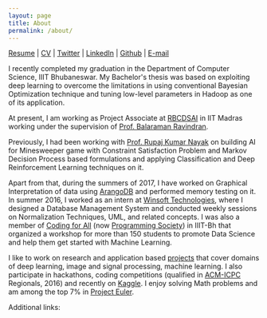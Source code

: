 ```yaml
---
layout: page
title: About
permalink: /about/
---
```


 [Resume](https://goo.gl/CwL1xK) 
| [CV](https://drive.google.com/open?id=1NQGMJNoKZuFQKdM7OX7LXxeex3UcRKnT)
| [Twitter](https://twitter.com/pranshumalviya8)
| [LinkedIn](https://www.linkedin.com/in/pranshumalviya2)
| [Github](https://github.com/pranshu28)
| [E-mail](mailto:pranshumalviya2@gmail.com)

I recently completed my graduation in the Department of Computer Science, IIIT Bhubaneswar. My Bachelor's thesis was based on exploiting deep learning to overcome the limitations in using conventional Bayesian Optimization technique and tuning low-level parameters in Hadoop as one of its application.

At present, I am working as Project Associate at [RBCDSAI](https://rbc-dsai.iitm.ac.in/) in IIT Madras working under the supervision of [Prof. Balaraman Ravindran](http://www.cse.iitm.ac.in/~ravi/).

Previously, I had been working with [Prof. Rupaj Kumar Nayak](https://sites.google.com/a/iiit-bh.ac.in/r-k-nayak/) on building AI for Minesweeper game with Constraint Satisfaction Problem and Markov Decision Process based formulations and applying Classification and Deep Reinforcement Learning techniques on it. 

Apart from that, during the summers of 2017, I have worked on Graphical Interpretation of data using [ArangoDB](goo.gl/wWLbmV) and performed memory testing on it. In summer 2016, I worked as an intern at [Winsoft Technologies](http://www.winsoftech.com/), where I designed a Database Management System and conducted weekly sessions on Normalization Techniques, UML, and related concepts. I was also a member of [Coding for All](https://www.facebook.com/C4AIIITBH/) (now [Programming Society](https://www.facebook.com/psocietyiiitbh)) in IIIT-Bh that organized a workshop for more than 150 students to promote Data Science and help them get started with Machine Learning.

I like to work on research and application based [projects](/projects/) that cover domains of deep learning, image and signal processing, machine learning. I also participate in hackathons, coding competitions (qualified in [ACM-ICPC ](http://acm.iitkgp.ac.in/)Regionals, 2016) and recently on [Kaggle](https://www.kaggle.com/pranshu2). I enjoy solving Math problems and am among the top 7% in [Project Euler](https://projecteuler.net/). 

Additional links:
